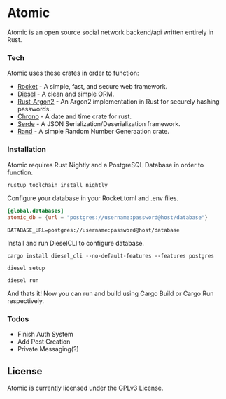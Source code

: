 # Atomic

Atomic is an open source social network backend/api written entirely in Rust.

### Tech

Atomic uses these crates in order to function:

* [Rocket](https://rocket.rs/) - A simple, fast, and secure web framework.
* [Diesel](https://diesel.rs/) - A clean and simple ORM.
* [Rust-Argon2](https://crates.io/crates/rust-argon2) - An Argon2 implementation in Rust for securely hashing passwords.
* [Chrono](https://crates.io/crates/chrono) - A date and time crate for rust.
* [Serde](https://crates.io/crates/serde) - A JSON Serialization/Deserialization framework.
* [Rand](https://crates.io/crates/rand) - A simple Random Number Generaation crate.


### Installation
Atomic requires Rust Nightly and a PostgreSQL Database in order to function.
```sh
rustup toolchain install nightly
```
Configure your database in your Rocket.toml and .env files.
```toml
[global.databases]
atomic_db = {url = "postgres://username:password@host/database"}
```
```.env
DATABASE_URL=postgres://username:password@host/database
```
Install and run DieselCLI to configure database.
```
cargo install diesel_cli --no-default-features --features postgres
```
```
diesel setup
```
```
diesel run
```
And thats it! Now you can run and build using Cargo Build or Cargo Run respectively.


### Todos

 - Finish Auth System
 - Add Post Creation
 - Private Messaging(?)

License
----

Atomic is currently licensed under the GPLv3 License.
